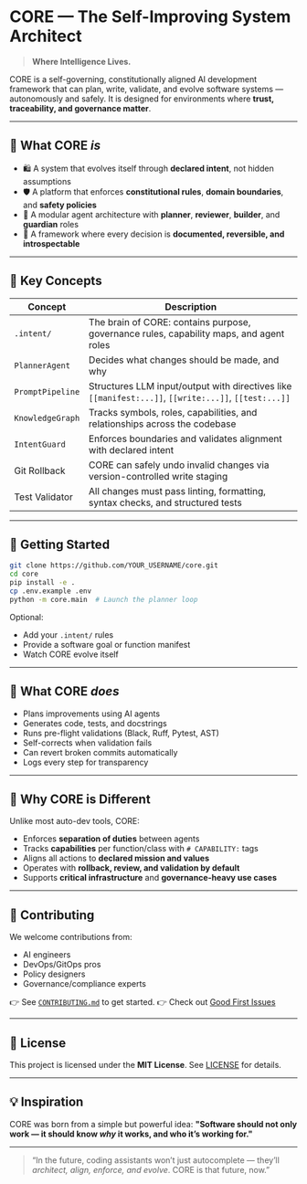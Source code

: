 # CORE — The Self-Improving System Architect

> **Where Intelligence Lives.**

CORE is a self-governing, constitutionally aligned AI development framework that can plan, write, validate, and evolve software systems — autonomously and safely. It is designed for environments where **trust, traceability, and governance matter**.

---

## 🧠 What CORE *is*

* 🛍️ A system that evolves itself through **declared intent**, not hidden assumptions
* 🛡️ A platform that enforces **constitutional rules**, **domain boundaries**, and **safety policies**
* 🧹 A modular agent architecture with **planner**, **reviewer**, **builder**, and **guardian** roles
* 📜 A framework where every decision is **documented, reversible, and introspectable**

---

## 🦮 Key Concepts

| Concept          | Description                                                                                          |
| ---------------- | ---------------------------------------------------------------------------------------------------- |
| `.intent/`       | The brain of CORE: contains purpose, governance rules, capability maps, and agent roles              |
| `PlannerAgent`   | Decides what changes should be made, and why                                                         |
| `PromptPipeline` | Structures LLM input/output with directives like `[[manifest:...]]`, `[[write:...]]`, `[[test:...]]` |
| `KnowledgeGraph` | Tracks symbols, roles, capabilities, and relationships across the codebase                           |
| `IntentGuard`    | Enforces boundaries and validates alignment with declared intent                                     |
| Git Rollback     | CORE can safely undo invalid changes via version-controlled write staging                            |
| Test Validator   | All changes must pass linting, formatting, syntax checks, and structured tests                       |

---

## 🚀 Getting Started

```bash
git clone https://github.com/YOUR_USERNAME/core.git
cd core
pip install -e .
cp .env.example .env
python -m core.main  # Launch the planner loop
```

Optional:

* Add your `.intent/` rules
* Provide a software goal or function manifest
* Watch CORE evolve itself

---

## 🔪 What CORE *does*

* Plans improvements using AI agents
* Generates code, tests, and docstrings
* Runs pre-flight validations (Black, Ruff, Pytest, AST)
* Self-corrects when validation fails
* Can revert broken commits automatically
* Logs every step for transparency

---

## 📌 Why CORE is Different

Unlike most auto-dev tools, CORE:

* Enforces **separation of duties** between agents
* Tracks **capabilities** per function/class with `# CAPABILITY:` tags
* Aligns all actions to **declared mission and values**
* Operates with **rollback, review, and validation by default**
* Supports **critical infrastructure** and **governance-heavy use cases**

---

## 🌱 Contributing

We welcome contributions from:

* AI engineers
* DevOps/GitOps pros
* Policy designers
* Governance/compliance experts

👉 See [`CONTRIBUTING.md`](CONTRIBUTING.md) to get started.
👉 Check out [Good First Issues](https://github.com/YOUR_USERNAME/core/issues?q=is%3Aopen+is%3Aissue+label%3A%22good+first+issue%22)

---

## 📄 License

This project is licensed under the **MIT License**. See [LICENSE](LICENSE) for details.

---

## 💡 Inspiration

CORE was born from a simple but powerful idea:
**"Software should not only work — it should know *why* it works, and who it’s working for."**

---

> “In the future, coding assistants won’t just autocomplete —
> they’ll *architect, align, enforce, and evolve*. CORE is that future, now.”
